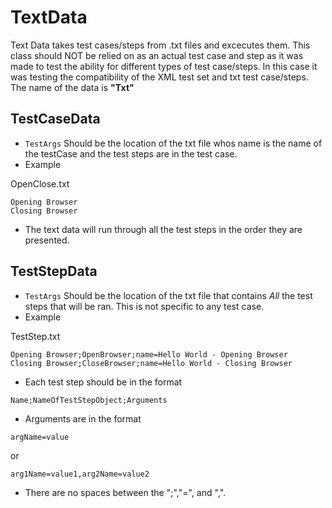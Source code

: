 # TextData
Text Data takes test cases/steps from .txt files and excecutes them. This class should NOT be relied on as an actual test case and step as it was made to test the ability for different types of test case/steps. In this case it was testing the compatibility of the XML test set and txt test case/steps. The name of the data is **"Txt"**
## TestCaseData
* `TestArgs` Should be the location of the txt file whos name is the name of the testCase and the test steps are in the test case.
* Example

OpenClose.txt
```
Opening Browser
Closing Browser
```
* The text data will run through all the test steps in the order they are presented.
## TestStepData
* `TestArgs` Should be the location of the txt file that contains *All* the test steps that will be ran. This is not specific to any test case.
* Example

TestStep.txt
```
Opening Browser;OpenBrowser;name=Hello World - Opening Browser
Closing Browser;CloseBrowser;name=Hello World - Closing Browser
```
* Each test step should be in the format
```
Name;NameOfTestStepObject;Arguments
```
* Arguments are in the format
```
argName=value
```
or
```
arg1Name=value1,arg2Name=value2
```
* There are no spaces between the ";","=", and ",".